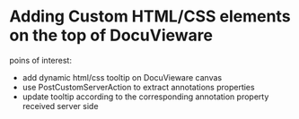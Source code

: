 # Adding Custom HTML/CSS elements on the top of DocuVieware

poins of interest:
- add dynamic html/css tooltip on DocuVieware canvas
- use PostCustomServerAction to extract annotations properties 
- update tooltip according to the corresponding annotation property received server side
